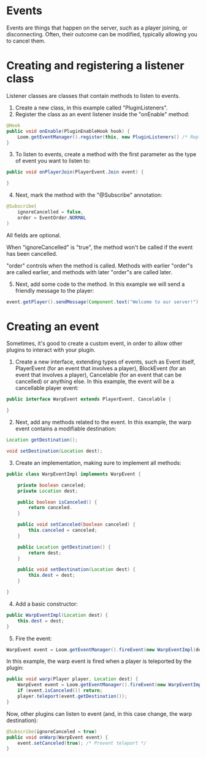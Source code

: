 # Events
Events are things that happen on the server, such as a player joining, or disconnecting. Often, their outcome can be modified, typically allowing you to cancel them.

# Creating and registering a listener class
Listener classes are classes that contain methods to listen to events.

1. Create a new class, in this example called "PluginListeners".
2. Register the class as an event listener inside the "onEnable" method:
```java
@Hook
public void onEnable(PluginEnableHook hook) {
    Loom.getEventManager().register(this, new PluginListeners() /* Replace with listener class name */ );
}
```
3. To listen to events, create a method with the first parameter as the type of event you want to listen to:
```java
public void onPlayerJoin(PlayerEvent.Join event) {

}
```
4. Next, mark the method with the "@Subscribe" annotation:
```java
@Subscribe(
    ignoreCancelled = false,
    order = EventOrder.NORMAL
)
```
All fields are optional.

When "ignoreCancelled" is "true", the method won't be called if the event has been cancelled.

"order" controls when the method is called. Methods with earlier "order"s are called earlier, and methods with later "order"s are called later.

5. Next, add some code to the method.
In this example we will send a friendly message to the player:
```java
event.getPlayer().sendMessage(Component.text("Welcome to our server!").color(ChatColor.GOLD));
```

# Creating an event
Sometimes, it's good to create a custom event, in order to allow other plugins to interact with your plugin.

1. Create a new interface, extending types of events, such as Event itself, PlayerEvent (for an event that involves a player), BlockEvent (for an event that involves a player), Cancelable (for an event that can be cancelled) or anything else.
In this example, the event will be a cancellable player event:
```java
public interface WarpEvent extends PlayerEvent, Cancelable {

}
```
2. Next, add any methods related to the event.
In this example, the warp event contains a modifiable destination:
```java
Location getDestination();

void setDestination(Location dest);
```
3. Create an implementation, making sure to implement all methods:
```java
public class WarpEventImpl implements WarpEvent {

    private boolean canceled;
    private Location dest;

    public boolean isCanceled() {
        return canceled.
    }

    public void setCanceled(boolean canceled) {
        this.canceled = canceled;
    }

    public Location getDestination() {
        return dest;
    }

    public void setDestination(Location dest) {
        this.dest = dest;
    }

}
```
4. Add a basic constructor:
```java
public WarpEventImpl(Location dest) {
    this.dest = dest;
}
```
5. Fire the event:
```java
WarpEvent event = Loom.getEventManager().fireEvent(new WarpEventImpl(dest) /* Replace with your class */ );
```
In this example, the warp event is fired when a player is teleported by the plugin:
```java
public void warp(Player player, Location dest) {
    WarpEvent event = Loom.getEventManager().fireEvent(new WarpEventImpl(dest));
    if (event.isCanceled()) return;
    player.teleport(event.getDestination());
}
```
Now, other plugins can listen to event (and, in this case change, the warp destination):
```java
@Subscribe(ignoreCanceled = true)
public void onWarp(WarpEvent event) {
    event.setCanceled(true); /* Prevent teleport */
}
```
